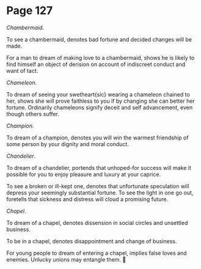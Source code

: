 # Page 127
_Chambermaid_.


To see a chambermaid, denotes bad fortune and decided changes
will be made.


For a man to dream of making love to a chambermaid, shows he is likely
to find himself an object of derision on account of indiscreet conduct
and want of tact.


_Chameleon_.


To dream of seeing your swetheart{sic} wearing a chameleon chained to her,
shows she will prove faithless to you if by changing she can better
her fortune. Ordinarily chameleons signify deceit and self advancement,
even though others suffer.


_Champion_.


To dream of a champion, denotes you will win the warmest friendship
of some person by your dignity and moral conduct.


_Chandelier_.


To dream of a chandelier, portends that unhoped-for success will make
it possible for you to enjoy pleasure and luxury at your caprice.


To see a broken or ill-kept one, denotes that unfortunate
speculation will depress your seemingly substantial fortune.
To see the light in one go out, foretells that sickness and
distress will cloud a promising future.


_Chapel_.


To dream of a chapel, denotes dissension in social circles
and unsettled business.


To be in a chapel, denotes disappointment and change of business.


For young people to dream of entering a chapel, implies false
loves and enemies. Unlucky unions may entangle them.
